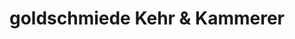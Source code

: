 ---
title: "goldschmiede Kehr & Kammerer"
url: /ettlingen/goldschmiede-kehr-und-kammerer/
shop: Schmuck
---